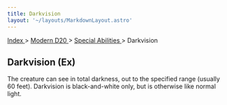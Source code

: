 ```yaml
---
title: Darkvision
layout: '~/layouts/MarkdownLayout.astro'
---
```


[ Index ](/) > [ Modern D20 ](/modern.d20.srd) > [ Special Abilities ](/modern.d20.srd/special.abilities) > Darkvision

##  Darkvision (Ex)

The creature can see in total darkness, out to the specified range (usually 60
feet). Darkvision is black-and-white only, but is otherwise like normal light.

